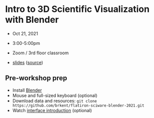 # Intro to 3D Scientific Visualization with Blender
- Oct 21, 2021
- 3:00-5:00pm
- Zoom / 3rd floor classroom

- [slides](https://flatironinstitute.github.io/sciware/18_Blender/slides.html) ([source](main.md))

## Pre-workshop prep
- Install [Blender](https://www.blender.org)
- Mouse and full-sized keyboard (optional)
- Download data and resources: `git clone https://github.com/brkent/flatiron-sciware-blender-2021.git`
- Watch [interface introduction](https://www.youtube.com/watch?v=bB3qtedwbSI) (optional)
